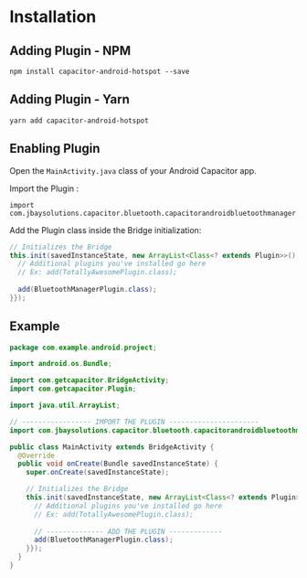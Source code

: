 # Installation

## Adding Plugin - NPM

	npm install capacitor-android-hotspot --save
    
## Adding Plugin - Yarn

    yarn add capacitor-android-hotspot

## Enabling Plugin

Open the `MainActivity.java` class of your Android Capacitor app.

Import the Plugin :

    import com.jbaysolutions.capacitor.bluetooth.capacitorandroidbluetoothmanager.BluetoothManagerPlugin; 

Add the Plugin class inside the Bridge initialization:

```java
// Initializes the Bridge
this.init(savedInstanceState, new ArrayList<Class<? extends Plugin>>() {{
  // Additional plugins you've installed go here
  // Ex: add(TotallyAwesomePlugin.class);
   
  add(BluetoothManagerPlugin.class);
}});
```

## Example


```java
package com.example.android.project;

import android.os.Bundle;

import com.getcapacitor.BridgeActivity;
import com.getcapacitor.Plugin;

import java.util.ArrayList;

// ----------------- IMPORT THE PLUGIN ---------------------- 
import com.jbaysolutions.capacitor.bluetooth.capacitorandroidbluetoothmanager.BluetoothManagerPlugin; 

public class MainActivity extends BridgeActivity {
  @Override
  public void onCreate(Bundle savedInstanceState) {
    super.onCreate(savedInstanceState);

    // Initializes the Bridge
    this.init(savedInstanceState, new ArrayList<Class<? extends Plugin>>() {{
      // Additional plugins you've installed go here
      // Ex: add(TotallyAwesomePlugin.class);
      
      // -------------- ADD THE PLUGIN ------------- 
      add(BluetoothManagerPlugin.class);
    }});
  }
}
```
